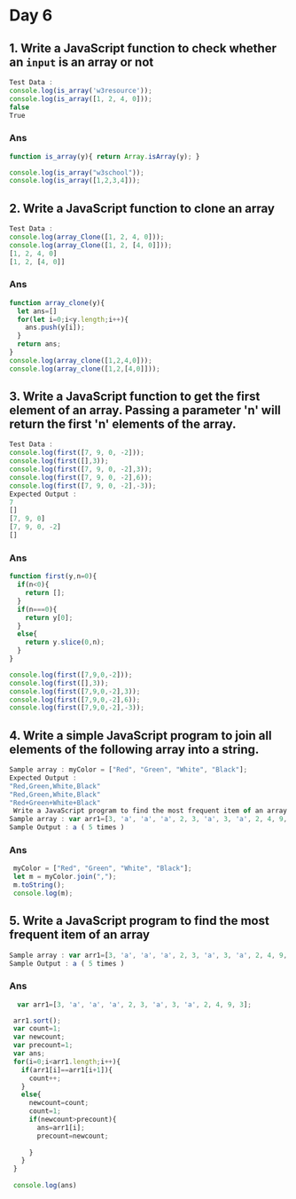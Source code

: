 # Day 6

## 1. Write a JavaScript function to check whether an `input` is an array or not
``` javascript
Test Data :
console.log(is_array('w3resource'));
console.log(is_array([1, 2, 4, 0]));
false
True
```
### Ans
``` javascript
function is_array(y){ return Array.isArray(y); }

console.log(is_array("w3school"));
console.log(is_array([1,2,3,4]));

```

## 2. Write a JavaScript function to clone an array
``` javascript
Test Data :
console.log(array_Clone([1, 2, 4, 0]));
console.log(array_Clone([1, 2, [4, 0]]));
[1, 2, 4, 0]
[1, 2, [4, 0]]
```
### Ans
``` javascript
function array_clone(y){
  let ans=[]
  for(let i=0;i<y.length;i++){
    ans.push(y[i]);
  }
  return ans;
}
console.log(array_clone([1,2,4,0]));
console.log(array_clone([1,2,[4,0]]));

```

## 3. Write a JavaScript function to get the first element of an array. Passing a parameter 'n' will return the first 'n' elements of the array.
``` javascript
Test Data :
console.log(first([7, 9, 0, -2]));
console.log(first([],3));
console.log(first([7, 9, 0, -2],3));
console.log(first([7, 9, 0, -2],6));
console.log(first([7, 9, 0, -2],-3));
Expected Output :
7
[]
[7, 9, 0]
[7, 9, 0, -2]
[]
```
### Ans
``` javascript
function first(y,n=0){
  if(n<0){
    return [];
  }
  if(n===0){
    return y[0];
  }
  else{
    return y.slice(0,n);
  }
}

console.log(first([7,9,0,-2]));
console.log(first([],3));
console.log(first([7,9,0,-2],3));
console.log(first([7,9,0,-2],6));
console.log(first([7,9,0,-2],-3));
```

## 4. Write a simple JavaScript program to join all elements of the following array into a string.
``` javascript
Sample array : myColor = ["Red", "Green", "White", "Black"];
Expected Output :
"Red,Green,White,Black"
"Red,Green,White,Black"
"Red+Green+White+Black"
 Write a JavaScript program to find the most frequent item of an array
Sample array : var arr1=[3, 'a', 'a', 'a', 2, 3, 'a', 3, 'a', 2, 4, 9, 3];
Sample Output : a ( 5 times )
```
### Ans
``` javascript
 myColor = ["Red", "Green", "White", "Black"];
 let m = myColor.join(",");
 m.toString();
 console.log(m);
```

## 5. Write a JavaScript program to find the most frequent item of an array
``` javascript
Sample array : var arr1=[3, 'a', 'a', 'a', 2, 3, 'a', 3, 'a', 2, 4, 9, 3];
Sample Output : a ( 5 times )

```
### Ans
``` javascript
  var arr1=[3, 'a', 'a', 'a', 2, 3, 'a', 3, 'a', 2, 4, 9, 3];

 arr1.sort();
 var count=1;
 var newcount;
 var precount=1;
 var ans;
 for(i=0;i<arr1.length;i++){
   if(arr1[i]==arr1[i+1]){
     count++;
   }
   else{
     newcount=count;
     count=1;
     if(newcount>precount){
       ans=arr1[i];
       precount=newcount;
      
     }
   }
 }
 
 console.log(ans)
```